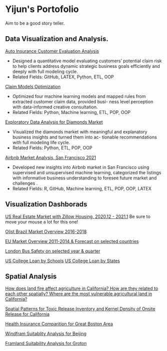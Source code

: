 # Yijun's Portofolio
Aim to be a good story teller.

## Data Visualization and Analysis.

[Auto Insurance Customer Evaluation Analysis](https://github.com/yyang44/entering_auto_insurance)
- Designed a quantitative model evaluating customers’ potential claim risk to help clients address dynamic strategic business goals efficiently and deeply with full modeling cycle.
- Related Fields: GitHub, LATEX, Python, ETL, OOP


[Claim Models Optimization](https://github.com/yyang44/auto_claim_optmize)
- Optimized four machine learning models and mapped rules from extracted customer claim data, provided busi-
ness level perception with data-informed creative consultation.
- Related Fields: Python, Machine learning, ETL, POP, OOP

[Exploratory Data Analysis for Diamonds Market](https://github.com/yyang44/eda_diamonds)
- Visualized the diamonds market with meaningful and explanatory business insights and turned them into ac- tionable recommendations with full modeling life cycle.
- Related Fields: Python, ETL, POP, OOP

[Airbnb Market Analysis, San Francisco 2021](https://github.com/yyang44/airbnb_sf_2021)
- Developed new insights into Airbnb market in San Francisco using supervised and unsupervised machine learning,
categorized the listings with informative business understanding to foresee future market and challenges .
- Related Fields: R, GitHub, Machine learning, ETL, POP, OOP, LATEX

## Visualization Dashborads 

[US Real Estate Market with Zillow Housing, 2020.12 - 2021.1](https://public.tableau.com/app/profile/yijun5426/viz/USRealEstateMarketwithZillowHousing/USRealEstateMarket) Be sure to move your mouse a lot for this one!

[Olist Brazil Market Overview 2016-2018](https://public.tableau.com/app/profile/yijun5426/viz/OlistBrazilMarketVis2016-2018/OlistBrazilMarketOverview)

[EU Market Overview 2011-2014 & Forecast on selected countries](https://public.tableau.com/app/profile/yijun5426/viz/EUMarketOverview2011-2014Forecast/EUMarketOverview)

[London Bus Safety on selected year & quarter](https://public.tableau.com/app/profile/yijun5426/viz/LondonBusSafetyVis/CustomizedLodonBusSafety)

[US College Loan by Schools](https://public.tableau.com/app/profile/yijun5426/viz/USCollegeLoanbySchools/School)
[US College Loan by States](https://public.tableau.com/app/profile/yijun5426/viz/USCollegeLoanbyStates/State)

## Spatial Analysis

[How does land fire affect agriculture in California? 
How are they related to each other spatially?
Where are the most vulnerable agricultural land in California? ](https://github.com/yyang44/arcgis_pro/blob/main/fire_and_agricultural_ca.pdf)

[Spatial Patterns for Toxic Release Inventory and Kernel Density of Onsite Release for California](https://github.com/yyang44/arcgis_pro/blob/main/toxic_onsite_ca.pdf)

[Health Insurance Comparition for Great Boston Area](https://github.com/yyang44/arcgis_pro/blob/main/HEALTH_INSURANCE.pdf)

[Windfram Suitablity Analysis for Beijing](https://github.com/yyang44/arcgis_pro/blob/main/windfram_suitability_beijing.pdf)

[Framland Suitability Analysis for Groton](https://github.com/yyang44/arcgis_pro/blob/main/Groton_framland.pdf)
